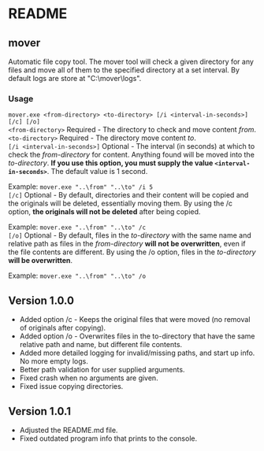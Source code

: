 # README  

## mover

Automatic file copy tool. The mover tool will check a given directory for any files and move all of them to the specified directory at a set interval. By default logs are store at "C:\mover\logs".

### Usage

`mover.exe <from-directory> <to-directory> [/i <interval-in-seconds>] [/c] [/o]`
</br>
`<from-directory>`
Required - The directory to check and move content *from*.
</br>
`<to-directory>`
Required - The directory move content *to*.
</br>
`[/i <interval-in-seconds>]`
Optional - The interval (in seconds) at which to check the *from-directory* for content. Anything found will be moved into the *to-directory*. **If you use this option, you must supply the value `<interval-in-seconds>`**. The default value is 1 second.

Example: `mover.exe "..\from" "..\to" /i 5`
</br>
`[/c]`
Optional - By default, directories and their content will be copied and the originals will be deleted, essentially moving them. By using the /c option, **the originals will not be deleted** after being copied.

Example: `mover.exe "..\from" "..\to" /c`
</br>
`[/o]`
Optional - By default, files in the *to-directory* with the same name and relative path as files in the *from-directory* **will not be overwritten**, even if the file contents are different. By using the /o option, files in the *to-directory* **will be overwritten**.

Example: `mover.exe "..\from" "..\to" /o`
</br>

## Version 1.0.0

- Added option /c - Keeps the original files that were moved (no removal of originals after copying).
- Added option /o - Overwrites files in the to-directory that have the same relative path and name, but different file contents.
- Added more detailed logging for invalid/missing paths, and start up info. No more empty logs.
- Better path validation for user supplied arguments.
- Fixed crash when no arguments are given.
- Fixed issue copying directories.

## Version 1.0.1

- Adjusted the README.md file.
- Fixed outdated program info that prints to the console.

